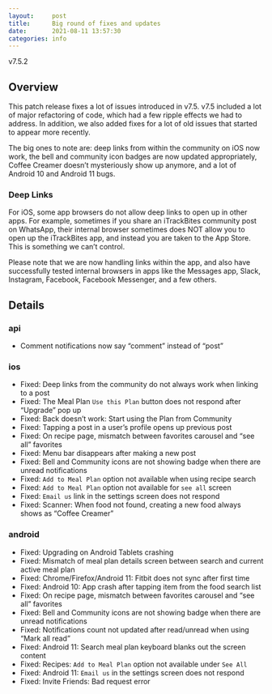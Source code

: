 ```yaml
---
layout:     post
title:      Big round of fixes and updates
date:       2021-08-11 13:57:30
categories: info
---
```


v7.5.2

## Overview
This patch release fixes a lot of issues introduced in v7.5. v7.5 included a lot of major refactoring of code, which had a few ripple effects we had to address. In addition, we also added fixes for a lot of old issues that started to appear more recently.

The big ones to note are: deep links from within the community on iOS now work, the bell and community icon badges are now updated appropriately, Coffee Creamer doesn’t mysteriously show up anymore, and a lot of Android 10 and Android 11 bugs.

### Deep Links
For iOS, some app browsers do not allow deep links to open up in other apps. For example, sometimes if you share an iTrackBites community post on WhatsApp, their internal browser sometimes does NOT allow you to open up the iTrackBites app, and instead you are taken to the App Store. This is something we can’t control.

Please note that we are now handling links within the app, and also have successfully tested internal browsers in apps like the Messages app, Slack, Instagram, Facebook, Facebook Messenger, and a few others.

## Details
### api
- Comment notifications now say “comment” instead of “post”

### ios
* Fixed: Deep links from the community do not always work when linking to a post
* Fixed: The Meal Plan `Use this Plan` button does not respond after “Upgrade” pop up
* Fixed: Back doesn’t work: Start using the Plan from Community
* Fixed: Tapping a post in a user’s profile opens up previous post
* Fixed: On recipe page, mismatch between favorites carousel and “see all” favorites
* Fixed: Menu bar disappears after making a new post
* Fixed: Bell and Community icons are not showing badge when there are unread notifications
* Fixed: `Add to Meal Plan` option not available when using recipe search
* Fixed: `Add to Meal Plan` option not available for `see all` screen
* Fixed:  `Email us` link in the settings screen does not respond
* Fixed: Scanner: When food not found, creating a new food always shows as “Coffee Creamer”

### android
* Fixed: Upgrading on Android Tablets crashing
* Fixed: Mismatch of meal plan details screen between search and current active meal plan
* Fixed: Chrome/Firefox/Android 11: Fitbit does not sync after first time
* Fixed: Android 10: App crash after tapping item from the food search list
* Fixed: On recipe page, mismatch between favorites carousel and “see all” favorites
* Fixed: Bell and Community icons are not showing badge when there are unread notifications
* Fixed: Notifications count not updated after read/unread when using “Mark all read”
* Fixed: Android 11: Search meal plan keyboard blanks out the screen content
* Fixed: Recipes: `Add to Meal Plan` option not available under `See All`
* Fixed: Android 11: `Email us` in the settings screen does not respond
* Fixed: Invite Friends: Bad request error

